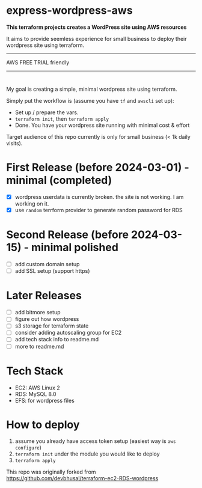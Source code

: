 # express-wordpress-aws

**This terraform projects creates a WordPress site using AWS resources**

It aims to provide seemless experience for small business to deploy their wordpress site using terraform.

---

AWS FREE TRIAL friendly

---

#

My goal is creating a simple, minimal wordpress site using terraform.

Simply put the workflow is (assume you have `tf` and `awscli` set up):

- Set up / prepare the vars.
- `terraform init`, then `terraform apply`
- Done. You have your wordpress site running with minimal cost & effort

Target audience of this repo currently is only for small business (< 1k daily visits).

# First Release (before 2024-03-01) - minimal (completed)

- [x] wordpress userdata is currently broken. the site is not working. I am working on it.
- [x] use `random` terrform provider to generate random password for RDS

# Second Release (before 2024-03-15) - minimal polished

- [ ] add custom domain setup
- [ ] add SSL setup (support https)

# Later Releases

- [ ] add bitmore setup
- [ ] figure out how wordpress
- [ ] s3 storage for terraform state
- [ ] consider adding autoscaling group for EC2
- [ ] add tech stack info to readme.md
- [ ] more to readme.md

# Tech Stack

- EC2: AWS Linux 2
- RDS: MySQL 8.0
- EFS: for wordpress files

# How to deploy

1. assume you already have access token setup (easiest way is `aws configure`)
2. `terraform init` under the module you would like to deploy
3. `terraform apply`

This repo was originally forked from https://github.com/devbhusal/terraform-ec2-RDS-wordpress
